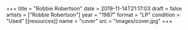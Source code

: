 +++
title = "Robbie Robertson"
date = 2019-11-14T21:17:03
draft = false
artists = ["Robbie Robertson"]
year = "1987"
format = "LP"
condition = "Used"
[[resources]]
  name = "cover"
  src = "images/cover.jpg"
+++
